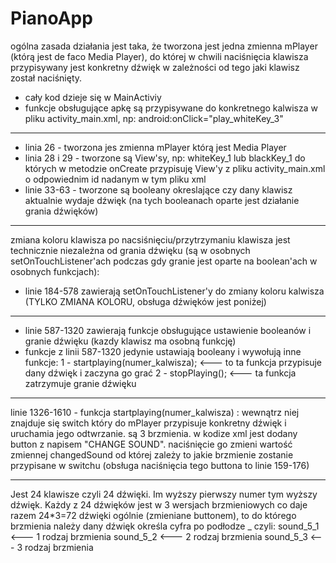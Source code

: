 # PianoApp

ogólna zasada działania jest taka, że tworzona jest jedna zmienna mPlayer (którą jest de faco Media Player), do której w chwili naciśnięcia klawisza przypisywany jest konkretny dźwięk w zależności od tego jaki klawisz został naciśnięty.
- cały kod dzieje się w MainActiviy
- funkcje obsługujące apkę są przypisywane do konkretnego kalwisza w pliku activity_main.xml, np:  android:onClick="play_whiteKey_3"

---

- linia 26 - tworzona jes zmienna mPlayer którą jest Media Player
- linia 28 i 29 - tworzone są View'sy, np: whiteKey_1 lub blackKey_1 do których w metodzie onCreate przypisuję View'y z pliku activity_main.xml o odpowiednim id nadanym w tym pliku xml
- linie 33-63 - tworzone są booleany okreslające czy dany klawisz aktualnie wydaje dźwięk (na tych booleanach oparte jest działanie grania dźwięków)

---

zmiana koloru klawisza po nacsiśnięciu/przytrzymaniu klawisza jest technicznie niezależna od grania dźwięku (są w osobnych setOnTouchListener'ach podczas gdy granie jest oparte na boolean'ach w osobnych funkcjach):
- linie 184-578 zawierają setOnTouchListener'y do zmiany koloru kalwisza (TYLKO ZMIANA KOLORU, obsługa dźwięków jest poniżej)

---

- linie 587-1320 zawierają funkcje obsługujące ustawienie booleanów i granie dźwięku (kazdy klawisz ma osobną funkcję)
- funkcje z linii 587-1320 jedynie ustawiają booleany i wywołują inne funkcje:
  1 - startplaying(numer_kalwisza);   <--- to ta funkcja przypisuje dany dźwięk i zaczyna go grać
  2 - stopPlaying();                  <--- ta funkcja zatrzymuje granie dźwięku
 
---
 
 linie 1326-1610 - funkcja startplaying(numer_kalwisza) :
 wewnątrz niej znajduje się switch który do mPlayer przypisuje konkretny dźwięk i uruchamia jego odtwrzanie.
są 3 brzmienia. w kodize xml jest dodany button z napisem "CHANGE SOUND". naciśnięcie go zmieni wartość zmiennej changedSound od której zależy to jakie brzmienie zostanie przypisane w switchu (obsługa naciśnięcia tego buttona to linie 159-176)

---

Jest 24 klawisze czyli 24 dźwięki. Im wyższy pierwszy numer tym wyższy dźwięk.
Każdy z 24 dźwięków jest w 3 wersjach brzmieniowych co daje razem 24*3=72 dźwięki ogólnie (zmieniane buttonem), to do którego brzmienia należy dany dźwięk określa cyfra po podłodze _    czyli:
sound_5_1    <--- 1 rodzaj brzmienia
sound_5_2    <--- 2 rodzaj brzmienia
sound_5_3    <--- 3 rodzaj brzmienia
